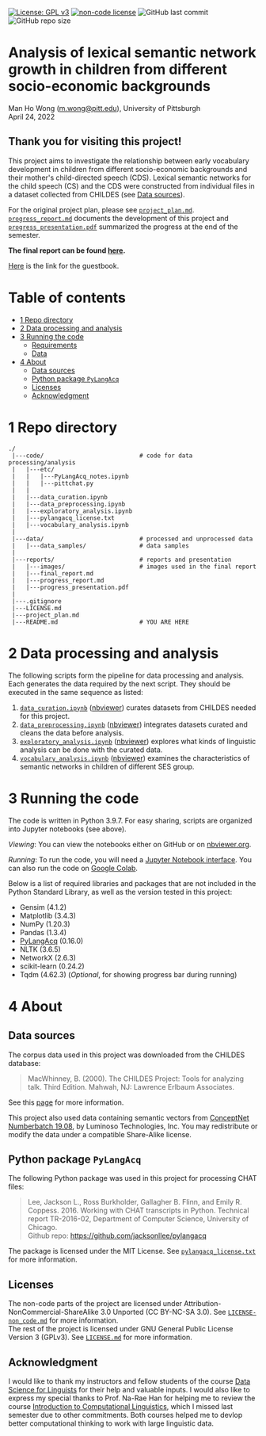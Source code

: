 [![License: GPL v3](https://img.shields.io/badge/License-GPLv3-blue.svg)](https://www.gnu.org/licenses/gpl-3.0)
[![non-code license](https://img.shields.io/badge/License_(non--code)-CC_BY--NC--SA_3.0-orange)](https://creativecommons.org/licenses/by-nc-sa/3.0/)
![GitHub last commit](https://img.shields.io/github/last-commit/Data-Science-for-Linguists-2022/Child-Vocab-Development)
![GitHub repo size](https://img.shields.io/github/repo-size/Data-Science-for-Linguists-2022/Child-Vocab-Development)

# Analysis of lexical semantic network growth in children from different socio-economic backgrounds  

Man Ho Wong (m.wong@pitt.edu), University of Pittsburgh  
April 24, 2022

## Thank you for visiting this project!

This project aims to investigate the relationship between early vocabulary development in children from different socio-economic backgrounds and their mother's child-directed speech (CDS). Lexical semantic networks for the child speech (CS) and the CDS were constructed from individual files in a dataset collected from CHILDES (see [Data sources](#data-sources)).

For the original project plan, please see [`project_plan.md`](https://github.com/Data-Science-for-Linguists-2022/Child-Vocab-Development/blob/main/project_plan.md). [`progress_report.md`](https://github.com/Data-Science-for-Linguists-2022/Child-Vocab-Development/blob/main/reports/progress_report.md) documents the development of this project and [`progress_presentation.pdf`](progress_presentation.pdf) summarized the progress at the end of the semester. 

**The final report can be found [here](https://github.com/Data-Science-for-Linguists-2022/Child-Vocab-Development/blob/main/reports/final_report.md).**

[Here](https://github.com/Data-Science-for-Linguists-2022/Class-Lounge/blob/main/guestbooks/guestbook_manho.md) is the link for the guestbook.

# Table of contents

- [1 Repo directory](#1-repo-directory)
- [2 Data processing and analysis](#2-data-processing-and-analysis)
- [3 Running the code](#3-running-the-code)
  - [Requirements](#requirements)
  - [Data](#data)
- [4 About](#4-about)
  - [Data sources](#data-sources)
  - [Python package `PyLangAcq`](#python-package-pylangacq)
  - [Licenses](#licenses)
  - [Acknowledgment](#acknowledgment)

# 1 Repo directory

```
./
 |---code/                           # code for data processing/analysis
 |   |---etc/
 |   |   |---PyLangAcq_notes.ipynb
 |   |   |---pittchat.py
 |   |
 |   |---data_curation.ipynb
 |   |---data_preprocessing.ipynb
 |   |---exploratory_analysis.ipynb
 |   |---pylangacq_license.txt
 |   |---vocabulary_analysis.ipynb
 |
 |---data/                           # processed and unprocessed data
 |   |---data_samples/               # data samples
 |
 |---reports/                        # reports and presentation
 |   |---images/                     # images used in the final report
 |   |---final_report.md
 |   |---progress_report.md
 |   |---progress_presentation.pdf
 |
 |---.gitignore
 |---LICENSE.md
 |---project_plan.md
 |---README.md                       # YOU ARE HERE
```

# 2 Data processing and analysis

The following scripts form the pipeline for data processing and analysis. Each generates the data required by the next script. They should be executed in the same sequence as listed:

1. [`data_curation.ipynb`](https://github.com/Data-Science-for-Linguists-2022/Child-Vocab-Development/blob/main/code/data_curation.ipynb) ([nbviewer](https://nbviewer.org/github/Data-Science-for-Linguists-2022/Child-Vocab-Development/blob/main/code/data_curation.ipynb)) curates datasets from CHILDES needed for this project.
2. [`data_preprocessing.ipynb`](https://github.com/Data-Science-for-Linguists-2022/Child-Vocab-Development/blob/main/code/data_preprocessing.ipynb) ([nbviewer](https://nbviewer.org/github/Data-Science-for-Linguists-2022/Child-Vocab-Development/blob/main/code/data_preprocessing.ipynb)) integrates datasets curated and cleans the data before analysis.
3. [`exploratory_analysis.ipynb`](https://github.com/Data-Science-for-Linguists-2022/Child-Vocab-Development/blob/main/code/exploratory_analysis.ipynb) ([nbviewer](https://nbviewer.org/github/Data-Science-for-Linguists-2022/Child-Vocab-Development/blob/main/code/exploratory_analysis.ipynb)) explores what kinds of linguistic analysis can be done with the curated data.
4. [`vocabulary_analysis.ipynb`](https://github.com/Data-Science-for-Linguists-2022/Child-Vocab-Development/blob/main/code/vocabulary_analysis.ipynb) ([nbviewer](https://nbviewer.org/github/Data-Science-for-Linguists-2022/Child-Vocab-Development/blob/main/code/vocabulary_analysis.ipynb)) examines the characteristics of semantic networks in children of different SES group.

# 3 Running the code

The code is written in Python 3.9.7. For easy sharing, scripts are organized into Jupyter notebooks (see above).

*Viewing*: You can view the notebooks either on GitHub or on [nbviewer.org](https:/./nbviewer.org/).

*Running*: To run the code, you will need a [Jupyter Notebook interface](https://docs.jupyter.org/en/latest/install.html). You can also run the code on [Google Colab](https://colab.research.google.com/). 

Below is a list of required libraries and packages that are not included in the Python Standard Library, as well as the version tested in this project:

- Gensim (4.1.2)
- Matplotlib (3.4.3)
- NumPy (1.20.3)
- Pandas (1.3.4)
- [PyLangAcq](https://pylangacq.org/) (0.16.0)
- NLTK (3.6.5)
- NetworkX (2.6.3)
- scikit-learn (0.24.2)
- Tqdm (4.62.3) (*Optional*, for showing progress bar during running)

# 4 About

## Data sources

The corpus data used in this project was downloaded from the CHILDES database:  
> MacWhinney, B. (2000). The CHILDES Project: Tools for analyzing talk. Third Edition. Mahwah, NJ: Lawrence Erlbaum Associates.

See this [page](https://talkbank.org/share/citation.html) for more information.

This project also used data containing semantic vectors from [ConceptNet Numberbatch 19.08](https://github.com/commonsense/conceptnet-numberbatch), by
Luminoso Technologies, Inc. You may redistribute or modify the
data under a compatible Share-Alike license.

## Python package `PyLangAcq`

The following Python package was used in this project for processing CHAT files:
> Lee, Jackson L., Ross Burkholder, Gallagher B. Flinn, and Emily R. Coppess. 2016. Working with CHAT transcripts in Python. Technical report TR-2016-02, Department of Computer Science, University of Chicago.  
> Github repo: https://github.com/jacksonllee/pylangacq

The package is licensed under the MIT License. See [`pylangacq_license.txt`](https://github.com/Data-Science-for-Linguists-2022/Child-Vocab-Development/blob/main/code/pylangacq_license.txt) for more information.

## Licenses

The non-code parts of the project are licensed under Attribution-NonCommercial-ShareAlike 3.0 Unported (CC BY-NC-SA 3.0). See [`LICENSE-non_code.md`](https://github.com/Data-Science-for-Linguists-2022/Child-Vocab-Development/blob/main/LICENSE-non_code.md) for more information.  
The rest of the project is licensed under GNU General Public License Version 3 (GPLv3). See [`LICENSE.md`](https://github.com/Data-Science-for-Linguists-2022/Child-Vocab-Development/blob/main/LICENSE.md) for more information.

## Acknowledgment

I would like to thank my instructors and fellow students of the course [Data Science for Linguists](https://naraehan.github.io/Data-Science-for-Linguists-2022/) for their help and valuable inputs. I would also like to express my special thanks to Prof. Na-Rae Han for helping me to review the course [Introduction to Computational Linguistics](https://sites.pitt.edu/~naraehan/ling1330/), which I missed last semester due to other commitments. Both courses helped me to devlop better computational thinking to work with large linguistic data.